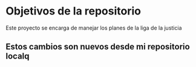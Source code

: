 # Objetivos de la repositorio

Este proyecto se encarga de manejar los planes de la liga de la justicia


## Estos cambios son nuevos desde mi repositorio localq